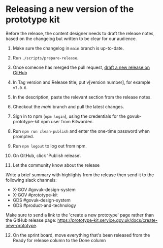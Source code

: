 # Releasing a new version of the prototype kit

Before the release, the content designer needs to draft the release notes, based on the changelog but written to be clear for our audience.

1. Make sure the changelog in `main` branch is up-to-date.

2. Run `./scripts/prepare-release`.

3. Once someone has merged the pull request, [draft a new release on GitHub](https://github.com/alphagov/govuk-prototype-kit/releases)

4. In Tag version and Release title, put v[version number], for example `v7.0.0`.

5. In the description, paste the relevant section from the release notes.

6. Checkout the *main* branch and pull the latest changes.

7. Sign in to npm (`npm login`), using the credentials for the govuk-prototype-kit npm user from Bitwarden.

8. Run `npm run clean-publish` and enter the one-time password when prompted.

9. Run `npm logout` to log out from npm.

10. On GitHub, click 'Publish release'.

11. Let the community know about the release

Write a brief summary with highlights from the release then send it to the following slack channels:

- X-GOV #govuk-design-system
- X-GOV #prototype-kit
- GDS #govuk-design-system
- GDS #product-and-technology

Make sure to send a link to the 'create a new prototype' page rather than the GitHub release page: https://prototype-kit.service.gov.uk/docs/create-new-prototype.

12. On the sprint board, move everything that's been released from the Ready for release column to the Done column
